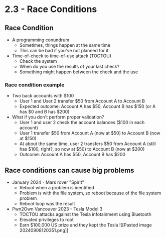 # 2.3 - Race Conditions
## Race Condition
- A programming conundrum
	- Sometimes, things happen at the same time
	- This can be bad if you've not planned for it
- Time-of-check to time-of-use attack (TOCTOU)
	- Check the system
	- When do you use the results of your last check?
	- Something might happen between the check and the use
### Race condition example
- Two back accounts with $100
	- User 1 and User 2 transfer $50 from Account A to Account B
	- Expected outcome: Account A has $50, Account B has $150 (or A has $0 and B has $200)
- What if you don't perform proper validation?
	- User 1 and user 2 check the account balances ($100 in each account)
	- User 1 transfer $50 from Account A (now at $50) to Account B (now at $150)
	- At about the same time, user 2 transfers $50 from Account A (still has $100, right?, so now at $50) to Account B (now at $200)
	- Outcome: Account A has $50, Account B has $200
## Race conditions can cause big problems
- January 2024 - Mars rover "Spirit"
	- Reboot when a problem is identified
	- Problem is with the file system, so reboot because of the file system problem
	- Reboot loop was the result
- Pwn2Own Vancouver 2023 - Tesla Model 3
	- TOCTOU attacks against the Tesla infotainment using Bluetooth
	- Elevated privileges to root
	- Earn $100,000 US prize and they kept the Tesla
![[Pasted image 20240908120351.png]]